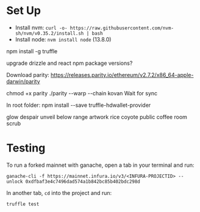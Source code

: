 # Set Up
- Install nvm:
`curl -o- https://raw.githubusercontent.com/nvm-sh/nvm/v0.35.2/install.sh | bash`
- Install node:
`nvm install node` (13.8.0)

npm install -g truffle

upgrade drizzle and react npm package versions?

Download parity:
https://releases.parity.io/ethereum/v2.7.2/x86_64-apple-darwin/parity

chmod +x parity
./parity --warp --chain kovan
Wait for sync

In root folder:
npm install --save truffle-hdwallet-provider


glow despair unveil below range artwork rice coyote public coffee room scrub

# Testing
To run a forked mainnet with ganache, open a tab in your terminal and run:

`ganache-cli -f https://mainnet.infura.io/v3/<INFURA-PROJECTID> --unlock 0xdfbaf3e4c7496dad574a1b842bc85b402bdc298d`

In another tab, `cd` into the project and run:

`truffle test`

